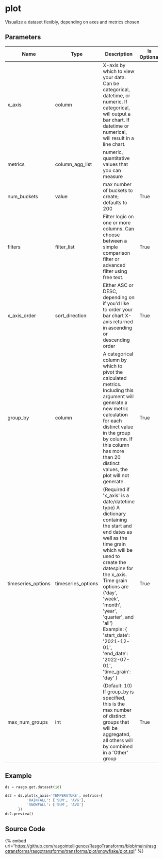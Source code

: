 

# plot

Visualize a dataset flexibly, depending on axes and metrics chosen

## Parameters

|        Name        |        Type        |                                                                                                                                                                           Description                                                                                                                                                                            | Is Optional |
| ------------------ | ------------------ | ---------------------------------------------------------------------------------------------------------------------------------------------------------------------------------------------------------------------------------------------------------------------------------------------------------------------------------------------------------------- | ----------- |
| x_axis             | column             | X-axis by which to view your data. Can be categorical, datetime, or numeric. If categorical, will output a bar chart. If datetime or numerical, will result in a line chart.                                                                                                                                                                                     |             |
| metrics            | column_agg_list    | numeric, quantitative values that you can measure                                                                                                                                                                                                                                                                                                                |             |
| num_buckets        | value              | max number of buckets to create; defaults to 200                                                                                                                                                                                                                                                                                                                 | True        |
| filters            | filter_list        | Filter logic on one or more columns. Can choose between a simple comparison filter or advanced filter using free text.                                                                                                                                                                                                                                           | True        |
| x_axis_order       | sort_direction     | Either ASC or DESC, depending on if you'd like to order your bar chart X-axis returned in ascending or descending order                                                                                                                                                                                                                                          | True        |
| group_by           | column             | A categorical column by which to pivot the calculated metrics. Including this argument will generate a new metric calculation for each distinct value in the group by column. If this column has more than 20 distinct values, the plot will not generate.                                                                                                       | True        |
| timeseries_options | timeseries_options | (Required if 'x_axis' is a date/datetime type) A dictionary containing the start and end dates as well as  the time grain which will be used to create the datespine for the x_axis. Time grain options are ('day', 'week', 'month', 'year', 'quarter', and 'all') Example: {   'start_date': '2021-12-01',   'end_date': '2022-07-01',   'time_grain': 'day' }  | True        |
| max_num_groups     | int                | (Default: 10) If group_by is specified, this is the max number of distinct groups that will be aggregated, all others will by combined in a 'Other' group                                                                                                                                                                                                        | True        |


## Example

```python
ds = rasgo.get.dataset(id)

ds2 = ds.plot(x_axis='TEMPERATURE', metrics={
          'RAINFALL': ['SUM', 'AVG'],
          'SNOWFALL': ['SUM', 'AVG']
      })
ds2.preview()
```

## Source Code

{% embed url="https://github.com/rasgointelligence/RasgoTransforms/blob/main/rasgotransforms/rasgotransforms/transforms/plot/snowflake/plot.sql" %}

